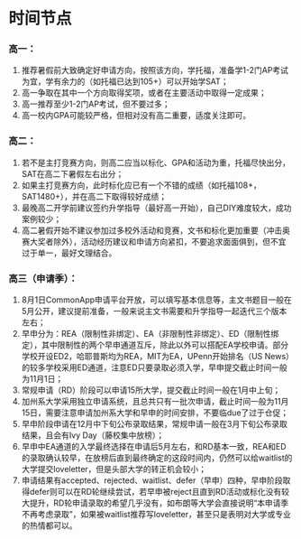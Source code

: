 # 时间节点

### 高一：

1. 推荐暑假前大致确定好申请方向，按照该方向，学托福，准备学1-2门AP考试为宜，学有余力的（如托福已达到105+）可以开始学SAT；
2. 高一争取在其中一个方向取得奖项，或者在主要活动中取得一定成果；
3. 高一推荐至少1-2门AP考试，但不要过多；
4. 高一校内GPA可能较严格，但相对没有高二重要，适度关注即可。

### 高二：

1. 若不是主打竞赛方向，则高二应当以标化、GPA和活动为重，托福尽快出分，SAT在高二下暑假左右出分；
2. 如果主打竞赛方向，此时标化应已有一个不错的成绩（如托福108+，SAT1480+），并在高二下取得较好成绩；
3. 最晚高二开学前建议签约升学指导（最好高一开始），自己DIY难度较大，成功案例较少；
4. 高二暑假开始不建议参加过多校外活动和竞赛，文书和标化更加重要（冲击奥赛大奖者除外），活动经历建议和申请方向紧扣，不要追求面面俱到，但不宜过于单一，最好文理结合。

### 高三（申请季）：

1. 8月1日CommonApp申请平台开放，可以填写基本信息等，主文书题目一般在5月公开，建议提前准备，一般来说主文书需要和升学指导一起迭代三个版本左右；
2. 早申分为：REA（限制性非绑定）、EA（非限制性非绑定）、ED（限制性绑定），其中限制性的两个早申通道互斥，除此以外可以搭配EA学校申请。部分学校开设ED2，哈耶普斯均为REA，MIT为EA，UPenn开始排名（US News）的较多学校采用ED通道，注意ED只要录取必须入学，早申提交截止时间一般为11月1日；
3. 常规申请（RD）阶段可以申请15所大学，提交截止时间一般在1月中上旬；
4. 加州系大学采用独立申请系统，且总共只有一批次申请，截止时间一般为11月15日，需要注意申请加州系大学和早申的时间安排，不要临due了过于仓促；
5. 早申阶段申请在12月中下旬公布录取结果，常规申请一般在3月下旬公布录取结果，且会有Ivy Day（藤校集中放榜）；
6. 早申中EA通道的入学最终选择在申请后5月左右，和RD基本一致，REA和ED的录取确认较早，在放榜后直到最终确定的这段时间内，仍然可以给waitlist的大学提交loveletter，但是头部大学的转正机会较小；
7. 申请结果有accepted、rejected、waitlist、defer（早申）四种，早申阶段取得defer则可以在RD轮继续尝试，若早申被reject且直到RD活动或标化没有较大提升，RD轮申请录取的希望几乎没有，如布朗等大学会直接说明“本申请季不再考虑录取”，如果被waitlist推荐写loveletter，甚至只是表明对大学或专业的热情都可以。
